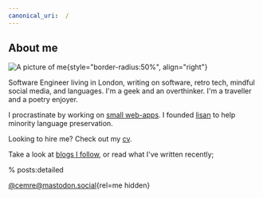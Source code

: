 ```yaml
---
canonical_uri:  /
---
```


## About me

![A picture of me](https://github.com/user-attachments/assets/0fb88aa1-d328-4b9b-97ce-0217a0146e8e){style="border-radius:50%", align="right"}

Software Engineer living in London, writing on software, retro tech, mindful social media, and languages. I'm a geek and an overthinker. I'm a traveller and a poetry enjoyer.

I procrastinate by working on [small web-apps](https://www.dutl.uk/). I founded [lisan](http://lisan.dutl.uk) to help minority language preservation.

Looking to hire me? Check out my [cv](/cv).

Take a look at [blogs I follow](https://github.com/cemreefe/favourite-blogs), or read what I've written recently;

% posts:detailed

[@cemre@mastodon.social](https://mastodon.social/@cemre){rel=me hidden}
